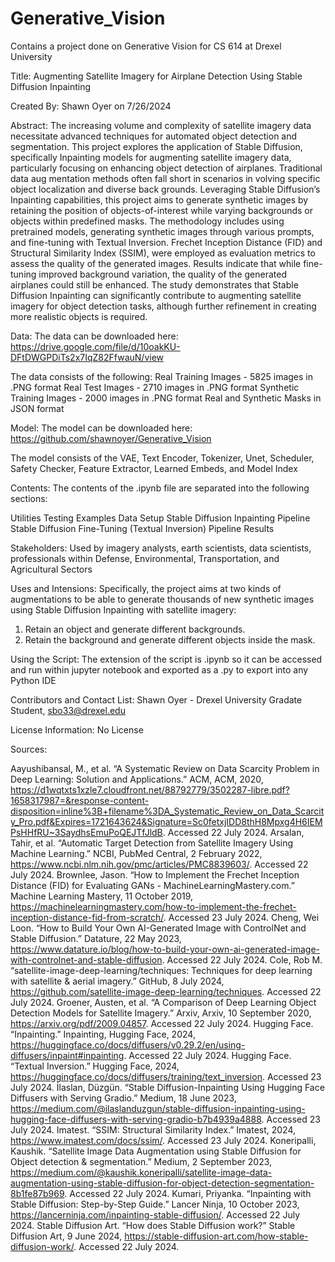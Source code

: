 # Generative_Vision
Contains a project done on Generative Vision for CS 614 at Drexel University

Title: Augmenting Satellite Imagery for Airplane Detection Using Stable Diffusion Inpainting

Created By: Shawn Oyer on 7/26/2024

Abstract:  The increasing volume and complexity of satellite imagery data necessitate advanced techniques for automated object detection and segmentation. This  project explores the application of Stable Diffusion,  specifically Inpainting models for augmenting satellite imagery data, particularly focusing on enhancing object detection of airplanes. Traditional data aug mentation methods often fall short in scenarios in volving specific object localization and diverse back grounds. Leveraging Stable Diffusion’s Inpainting capabilities, this project aims to generate synthetic images by retaining the position of objects-of-interest while varying backgrounds or objects within predefined masks. The methodology includes using pretrained models, generating synthetic images through various prompts, and fine-tuning with Textual Inversion. Frechet Inception Distance (FID) and Structural Similarity Index (SSIM), were employed as evaluation metrics to assess the quality of the generated images. Results indicate that while fine-tuning improved background variation, the quality of the generated airplanes could still be enhanced. The study demonstrates that Stable Diffusion Inpainting can significantly contribute to augmenting satellite imagery for object detection tasks, although further refinement in creating more realistic objects is required.

Data: The data can be downloaded here:
https://drive.google.com/file/d/10oakKU-DFtDWGPDiTs2x7IqZ82FfwauN/view 

The data consists of the following:
Real Training Images - 5825 images in .PNG format
Real Test Images - 2710 images in .PNG format
Synthetic Training Images - 2000 images in .PNG format
Real and Synthetic Masks in JSON format

Model: The model can be downloaded here: https://github.com/shawnoyer/Generative_Vision 

The model consists of the VAE, Text Encoder, Tokenizer, Unet, Scheduler, Safety Checker, Feature Extractor, Learned Embeds, and Model Index

Contents: The contents of the .ipynb file are separated into the following sections: 

  Utilities
  Testing Examples
  Data Setup
  Stable Diffusion Inpainting Pipeline
  Stable Diffusion Fine-Tuning (Textual Inversion) Pipeline
  Results
 
Stakeholders: Used by imagery analysts, earth scientists, data scientists, professionals within Defense, Environmental, Transportation, and Agricultural Sectors

Uses and Intensions: Specifically, the project aims at two kinds of augmentations to be able to generate thousands of new synthetic images using Stable Diffusion Inpainting with satellite imagery:

  1. Retain an object and generate different backgrounds.
  2. Retain the background and generate different objects inside the mask.

Using the Script: The extension of the script is .ipynb so it can be accessed and run within jupyter notebook and exported as a .py to export into any Python IDE

Contributors and Contact List: Shawn Oyer - Drexel University Gradate Student, sbo33@drexel.edu

License Information: No License

Sources:

Aayushibansal, M., et al. “A Systematic Review on Data Scarcity Problem in Deep Learning: Solution and Applications.” ACM, ACM, 2020, https://d1wqtxts1xzle7.cloudfront.net/88792779/3502287-libre.pdf?1658317987=&response-content-disposition=inline%3B+filename%3DA_Systematic_Review_on_Data_Scarcity_Pro.pdf&Expires=1721643624&Signature=Sc0fetxjIDD8thH8Mpxg4H6IEMPsHHfRU~3SaydhsEmuPoQEJTfJldB. Accessed 22 July 2024.
Arsalan, Tahir, et al. “Automatic Target Detection from Satellite Imagery Using Machine Learning.” NCBI, PubMed Central, 2 February 2022, https://www.ncbi.nlm.nih.gov/pmc/articles/PMC8839603/. Accessed 22 July 2024.
Brownlee, Jason. “How to Implement the Frechet Inception Distance (FID) for Evaluating GANs - MachineLearningMastery.com.” Machine Learning Mastery, 11 October 2019, https://machinelearningmastery.com/how-to-implement-the-frechet-inception-distance-fid-from-scratch/. Accessed 23 July 2024.
Cheng, Wei Loon. “How to Build Your Own AI-Generated Image with ControlNet and Stable Diffusion.” Datature, 22 May 2023, https://www.datature.io/blog/how-to-build-your-own-ai-generated-image-with-controlnet-and-stable-diffusion. Accessed 22 July 2024.
Cole, Rob M. “satellite-image-deep-learning/techniques: Techniques for deep learning with satellite & aerial imagery.” GitHub, 8 July 2024, https://github.com/satellite-image-deep-learning/techniques. Accessed 22 July 2024.
Groener, Austen, et al. “A Comparison of Deep Learning Object Detection Models for Satellite Imagery.” Arxiv, Arxiv, 10 September 2020, https://arxiv.org/pdf/2009.04857. Accessed 22 July 2024.
Hugging Face. “Inpainting.” Inpainting, Hugging Face, 2024, https://huggingface.co/docs/diffusers/v0.29.2/en/using-diffusers/inpaint#inpainting. Accessed 22 July 2024.
Hugging Face. “Textual Inversion.” Hugging Face, 2024, https://huggingface.co/docs/diffusers/training/text_inversion. Accessed 23 July 2024.
İlaslan, Düzgün. “Stable Diffusion-Inpainting Using Hugging Face Diffusers with Serving Gradio.” Medium, 18 June 2023, https://medium.com/@ilaslanduzgun/stable-diffusion-inpainting-using-hugging-face-diffusers-with-serving-gradio-b7b4939a4888. Accessed 23 July 2024.
Imatest. “SSIM: Structural Similarity Index.” Imatest, 2024, https://www.imatest.com/docs/ssim/. Accessed 23 July 2024.
Koneripalli, Kaushik. “Satellite Image Data Augmentation using Stable Diffusion for Object detection & segmentation.” Medium, 2 September 2023, https://medium.com/@kaushik.koneripalli/satellite-image-data-augmentation-using-stable-diffusion-for-object-detection-segmentation-8b1fe87b969. Accessed 22 July 2024.
Kumari, Priyanka. “Inpainting with Stable Diffusion: Step-by-Step Guide.” Lancer Ninja, 10 October 2023, https://lancerninja.com/inpainting-stable-diffusion/. Accessed 22 July 2024.
Stable Diffusion Art. “How does Stable Diffusion work?” Stable Diffusion Art, 9 June 2024, https://stable-diffusion-art.com/how-stable-diffusion-work/. Accessed 22 July 2024.

